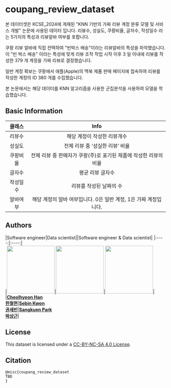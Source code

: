 # coupang_review_dataset
본 데이터셋은 KCSE_2024에 게재된 "KNN 기반의 가짜 리뷰 계정 분류 모델 및 서비스 개발" 논문에 사용된 데이터 입니다. 리뷰수, 성실도, 쿠팡비율, 글자수, 작성일수 라는 5가지의 특성과 리뷰알바 여부를 포합니다. 

쿠팡 리뷰 알바에 직접 컨택하여 "빈박스 배송"이라는 리뷰알바의 특성을 파악했습니다. 이 "빈 박스 배송" 이라는 특성에 맞게 리뷰 조작 작업 시작 이후 3 일 이내에 리뷰를 작성한 379 개 계정을 가짜 리뷰로 결정했습니다.

일반 계정 확보는 쿠팡에서 애플(Apple)의 맥북 제품 판매 페이지에 접속하여 리뷰를 작성한 계정의 ID 380 개를 수집했습니다.

본 논문에서는 해당 데이터를 KNN 알고리즘을 사용한 군집분석을 사용하여 모델을 학습했습니다. 

## Basic Information
 
|클래스|Info|
|:----:|:------:|
|리뷰수 | 해당 계정이 작성한 리뷰개수  | 
|성실도  | 전체 리뷰 중 ‘성실한 리뷰’ 비율    | 
|쿠팡비율  |전체 리뷰 중 판매자가 쿠팡(주)로 표기된 제품에 작성한 리뷰의 비율|
|글자수 |평균 리뷰 글자수      |
|작성일수 | 리뷰를 작성된 날짜의 수 |
|알바여부 |해당 계정의 알바 여부입니다. 0은 일반 계정, 1은 가짜 계정입니다. |

## Authors

|Software engineer|Data scientist||Software engineer & Data scientist|
|:----:|:----:|   
|<img src="https://skpark-khu.github.io/image/member/chhan.jpg" width=150>|<img src="https://www.khu.ac.kr/kor/resources/user/img/mobile/common/logo.jpg" width=150>|<img src="https://skpark-khu.github.io/image/member/skpark.png" width=150>|
|**[Cheolhyeon Han <br> 한철현](https://github.com/festring)**|**[Sebin Kwon <br> 권세빈](https://github.com/)**|**[Sangkuen Park <br> 박상근](https://skpark-khu.github.io)**|

  
## License
  
This dataset is licensed under a [CC-BY-NC-SA 4.0 License](https://creativecommons.org/licenses/by-nc-sa/4.0/deed.ko).
  
## Citation
  
```
@misc{coupang_review_dataset
TBD
}
```
